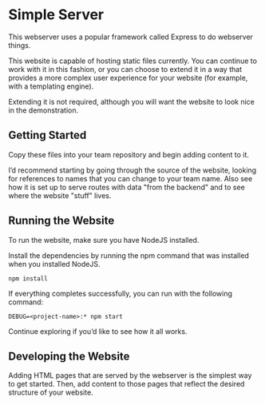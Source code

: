 # Simple Server

This webserver uses a popular framework called Express to do webserver things.

This website is capable of hosting static files currently. 
You can continue to work with it in this fashion, or you can 
choose to extend it in a way that provides a more complex user experience for 
your website (for example, with a templating engine). 

Extending it is not required, although you will want the website
to look nice in the demonstration.

## Getting Started

Copy these files into your team repository and begin adding content to it.

I’d recommend starting by going through the source of the website,
looking for references to names that you can change to your team name.
Also see how it is set up to serve routes with data "from the backend" 
and to see where the website "stuff" lives.

## Running the Website

To run the website, make sure you have NodeJS installed.

Install the dependencies by running the npm command that was installed when you installed NodeJS.

    npm install

If everything completes successfully, you can run with the following command:

    DEBUG=<project-name>:* npm start

Continue exploring if you’d like to see how it all works.

## Developing the Website

Adding HTML pages that are served by the webserver is the simplest way to get started.
Then, add content to those pages that reflect the desired structure of your website.

